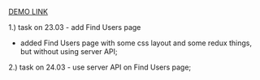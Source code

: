 [DEMO LINK](https://ymagrelo.github.io/react_social-network/)

1.) task on 23.03 - add Find Users page
- added Find Users page with some css layout and some redux things, but without using server API;

2.) task on 24.03 -  use server API on Find Users page;


